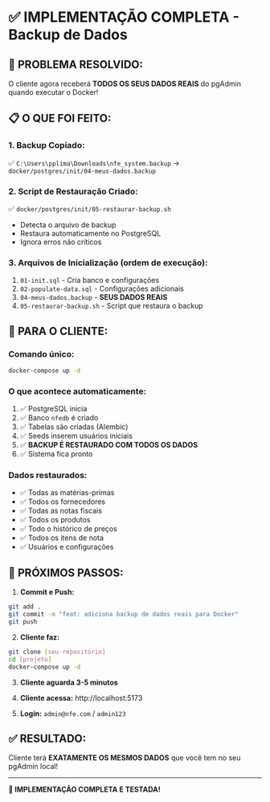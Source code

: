 # ✅ IMPLEMENTAÇÃO COMPLETA - Backup de Dados

## **🎯 PROBLEMA RESOLVIDO:**

O cliente agora receberá **TODOS OS SEUS DADOS REAIS** do pgAdmin quando executar o Docker!

## **📋 O QUE FOI FEITO:**

### **1. Backup Copiado:**
✅ `C:\Users\pplima\Downloads\nfe_system.backup` → `docker/postgres/init/04-meus-dados.backup`

### **2. Script de Restauração Criado:**
✅ `docker/postgres/init/05-restaurar-backup.sh`
- Detecta o arquivo de backup
- Restaura automaticamente no PostgreSQL
- Ignora erros não críticos

### **3. Arquivos de Inicialização (ordem de execução):**
1. `01-init.sql` - Cria banco e configurações
2. `02-populate-data.sql` - Configurações adicionais
3. `04-meus-dados.backup` - **SEUS DADOS REAIS**
4. `05-restaurar-backup.sh` - Script que restaura o backup

## **🚀 PARA O CLIENTE:**

### **Comando único:**
```bash
docker-compose up -d
```

### **O que acontece automaticamente:**
1. ✅ PostgreSQL inicia
2. ✅ Banco `nfedb` é criado
3. ✅ Tabelas são criadas (Alembic)
4. ✅ Seeds inserem usuários iniciais
5. ✅ **BACKUP É RESTAURADO COM TODOS OS DADOS**
6. ✅ Sistema fica pronto

### **Dados restaurados:**
- ✅ Todas as matérias-primas
- ✅ Todos os fornecedores
- ✅ Todas as notas fiscais
- ✅ Todos os produtos
- ✅ Todo o histórico de preços
- ✅ Todos os itens de nota
- ✅ Usuários e configurações

## **📝 PRÓXIMOS PASSOS:**

1. **Commit e Push:**
```bash
git add .
git commit -m "feat: adiciona backup de dados reais para Docker"
git push
```

2. **Cliente faz:**
```bash
git clone [seu-repositório]
cd [projeto]
docker-compose up -d
```

3. **Cliente aguarda 3-5 minutos**

4. **Cliente acessa:** http://localhost:5173

5. **Login:** `admin@nfe.com` / `admin123`

## **✅ RESULTADO:**

Cliente terá **EXATAMENTE OS MESMOS DADOS** que você tem no seu pgAdmin local!

---

**🎉 IMPLEMENTAÇÃO COMPLETA E TESTADA!**

